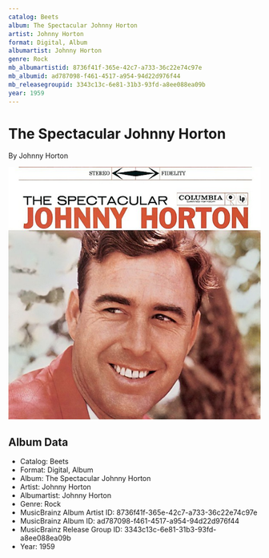 ```yaml
---
catalog: Beets
album: The Spectacular Johnny Horton
artist: Johnny Horton
format: Digital, Album
albumartist: Johnny Horton
genre: Rock
mb_albumartistid: 8736f41f-365e-42c7-a733-36c22e74c97e
mb_albumid: ad787098-f461-4517-a954-94d22d976f44
mb_releasegroupid: 3343c13c-6e81-31b3-93fd-a8ee088ea09b
year: 1959
---
```


# The Spectacular Johnny Horton

By Johnny Horton

![](../../assets/beetscovers/Johnny_Horton-The_Spectacular_Johnny_Horton.jpg)

## Album Data

- Catalog: Beets
- Format: Digital, Album
- Album: The Spectacular Johnny Horton
- Artist: Johnny Horton
- Albumartist: Johnny Horton
- Genre: Rock
- MusicBrainz Album Artist ID: 8736f41f-365e-42c7-a733-36c22e74c97e
- MusicBrainz Album ID: ad787098-f461-4517-a954-94d22d976f44
- MusicBrainz Release Group ID: 3343c13c-6e81-31b3-93fd-a8ee088ea09b
- Year: 1959

